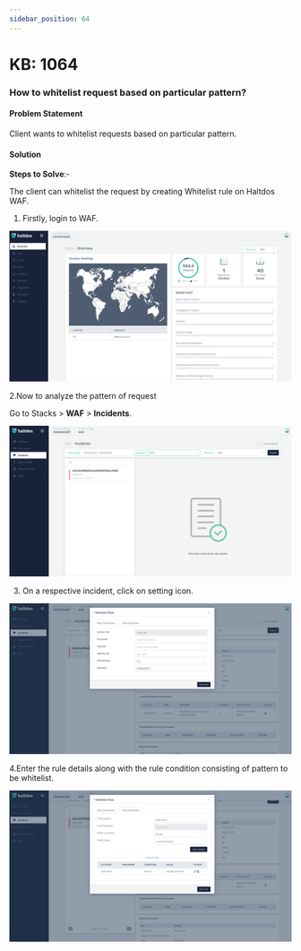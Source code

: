 ```yaml
---
sidebar_position: 64
---
```


# KB: 1064

### **How to whitelist request based on particular pattern?**

#### **Problem Statement**

Client wants to whitelist requests based on particular pattern.

#### **Solution**

**Steps to Solve**:-

The client can whitelist the request by creating Whitelist rule on Haltdos WAF.

1. Firstly, login to WAF.

![kb-1064](/img/waf/v7/kb/overview_kb_1064_1.png)

2.Now to analyze the pattern of request

Go to Stacks > **WAF** > **Incidents**.

![kb-1064](/img/waf/v7/kb/incidents_kb_1064_2.png)

3. On a respective incident, click on setting icon.

![kb-1064](/img/waf/v7/kb/whitelist_kb_1064_3.png)

4.Enter the rule details along with the rule condition consisting of pattern to be whitelist.

![kb-1064](/img/waf/v7/kb/whitelist_kb_1064_4.png)



